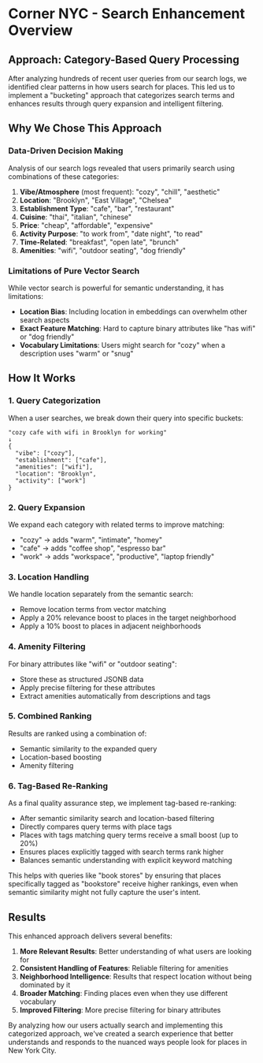# Corner NYC - Search Enhancement Overview

## Approach: Category-Based Query Processing

After analyzing hundreds of recent user queries from our search logs, we identified clear patterns in how users search for places. This led us to implement a "bucketing" approach that categorizes search terms and enhances results through query expansion and intelligent filtering.

## Why We Chose This Approach

### Data-Driven Decision Making

Analysis of our search logs revealed that users primarily search using combinations of these categories:

1. **Vibe/Atmosphere** (most frequent): "cozy", "chill", "aesthetic"
2. **Location**: "Brooklyn", "East Village", "Chelsea"
3. **Establishment Type**: "cafe", "bar", "restaurant"
4. **Cuisine**: "thai", "italian", "chinese"
5. **Price**: "cheap", "affordable", "expensive"
6. **Activity Purpose**: "to work from", "date night", "to read"
7. **Time-Related**: "breakfast", "open late", "brunch"
8. **Amenities**: "wifi", "outdoor seating", "dog friendly"

### Limitations of Pure Vector Search

While vector search is powerful for semantic understanding, it has limitations:

- **Location Bias**: Including location in embeddings can overwhelm other search aspects
- **Exact Feature Matching**: Hard to capture binary attributes like "has wifi" or "dog friendly"
- **Vocabulary Limitations**: Users might search for "cozy" when a description uses "warm" or "snug"

## How It Works

### 1. Query Categorization

When a user searches, we break down their query into specific buckets:

```
"cozy cafe with wifi in Brooklyn for working"
↓
{
  "vibe": ["cozy"],
  "establishment": ["cafe"],
  "amenities": ["wifi"],
  "location": "Brooklyn",
  "activity": ["work"]
}
```

### 2. Query Expansion

We expand each category with related terms to improve matching:

- "cozy" → adds "warm", "intimate", "homey"
- "cafe" → adds "coffee shop", "espresso bar"
- "work" → adds "workspace", "productive", "laptop friendly"

### 3. Location Handling

We handle location separately from the semantic search:
- Remove location terms from vector matching
- Apply a 20% relevance boost to places in the target neighborhood
- Apply a 10% boost to places in adjacent neighborhoods

### 4. Amenity Filtering

For binary attributes like "wifi" or "outdoor seating":
- Store these as structured JSONB data
- Apply precise filtering for these attributes
- Extract amenities automatically from descriptions and tags

### 5. Combined Ranking

Results are ranked using a combination of:
- Semantic similarity to the expanded query
- Location-based boosting
- Amenity filtering

### 6. Tag-Based Re-Ranking

As a final quality assurance step, we implement tag-based re-ranking:

- After semantic similarity search and location-based filtering
- Directly compares query terms with place tags
- Places with tags matching query terms receive a small boost (up to 20%)
- Ensures places explicitly tagged with search terms rank higher
- Balances semantic understanding with explicit keyword matching

This helps with queries like "book stores" by ensuring that places specifically tagged as "bookstore" receive higher rankings, even when semantic similarity might not fully capture the user's intent.

## Results

This enhanced approach delivers several benefits:

1. **More Relevant Results**: Better understanding of what users are looking for
2. **Consistent Handling of Features**: Reliable filtering for amenities
3. **Neighborhood Intelligence**: Results that respect location without being dominated by it
4. **Broader Matching**: Finding places even when they use different vocabulary
5. **Improved Filtering**: More precise filtering for binary attributes

By analyzing how our users actually search and implementing this categorized approach, we've created a search experience that better understands and responds to the nuanced ways people look for places in New York City.